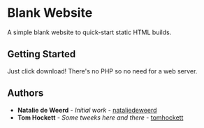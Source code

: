 # Blank Website

A simple blank website to quick-start static HTML builds.

## Getting Started

Just click download! There's no PHP so no need for a web server.

## Authors

* **Natalie de Weerd** - *Initial work* - [nataliedeweerd](https://github.com/nataliedeweerd)
* **Tom Hockett** - *Some tweeks here and there* - [tomhockett](https://github.com/tomhockett)
